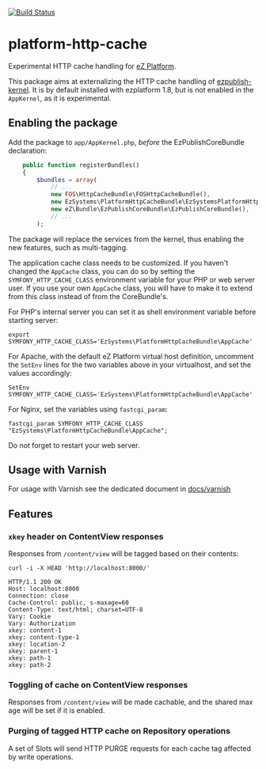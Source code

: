 [![Build Status](https://travis-ci.org/ezsystems/ezplatform-http-cache.svg?branch=master)](https://travis-ci.org/ezsystems/ezplatform-http-cache)

# platform-http-cache

Experimental HTTP cache handling for [eZ Platform][ezplatform].

This package aims at externalizing the HTTP cache handling of [ezpublish-kernel][ezpublish-kernel].
It is by default installed with ezplatform 1.8, but is not enabled in the `AppKernel`, as it is experimental.

## Enabling the package
Add the package to `app/AppKernel.php`, *before* the EzPublishCoreBundle declaration:

```php
    public function registerBundles()
    {
        $bundles = array(
            // ...
            new FOS\HttpCacheBundle\FOSHttpCacheBundle(),
            new EzSystems\PlatformHttpCacheBundle\EzSystemsPlatformHttpCacheBundle(),
            new eZ\Bundle\EzPublishCoreBundle\EzPublishCoreBundle(),
            // ...
        );
```

The package will replace the services from the kernel, thus enabling the new features, such as multi-tagging.

The application cache class needs to be customized. If you haven't changed the `AppCache` class, you can do so
by setting the `SYMFONY_HTTP_CACHE_CLASS` environment variable for your PHP or web server user.
If you use your own `AppCache` class, you will have to make it to extend from this class instead
of from the CoreBundle's.

For PHP's internal server you can set it as shell environment variable before starting server:

    export SYMFONY_HTTP_CACHE_CLASS='EzSystems\PlatformHttpCacheBundle\AppCache'

For Apache, with the default eZ Platform virtual host definition, uncomment the `SetEnv` lines for the two
variables above in your virtualhost, and set the values accordingly:

    SetEnv SYMFONY_HTTP_CACHE_CLASS='EzSystems\PlatformHttpCacheBundle\AppCache'

For Nginx, set the variables using `fastcgi_param`:

    fastcgi_param SYMFONY_HTTP_CACHE_CLASS "EzSystems\PlatformHttpCacheBundle\AppCache";
    
Do not forget to restart your web server.

## Usage with Varnish

For usage with Varnish see the dedicated document in [docs/varnish](docs/varnish/varnish.md)


## Features

### `xkey` header on ContentView responses
Responses from `/content/view` will be tagged based on their contents:

```
curl -i -X HEAD 'http://localhost:8000/'

HTTP/1.1 200 OK
Host: localhost:8000
Connection: close
Cache-Control: public, s-maxage=60
Content-Type: text/html; charset=UTF-8
Vary: Cookie
Vary: Authorization
xkey: content-1
xkey: content-type-1
xkey: location-2
xkey: parent-1
xkey: path-1
xkey: path-2
```

### Toggling of cache on ContentView responses
Responses from `/content/view` will be made cachable, and the shared max age will be set if it is enabled.

### Purging of tagged HTTP cache on Repository operations
A set of Slots will send HTTP PURGE requests for each cache tag affected by write operations. 

[ezplatform]: http://github.com/ezsystems/ezplatform
[ezpublish-kernel]: http://github.com/ezsystems/ezpubish-kernel
